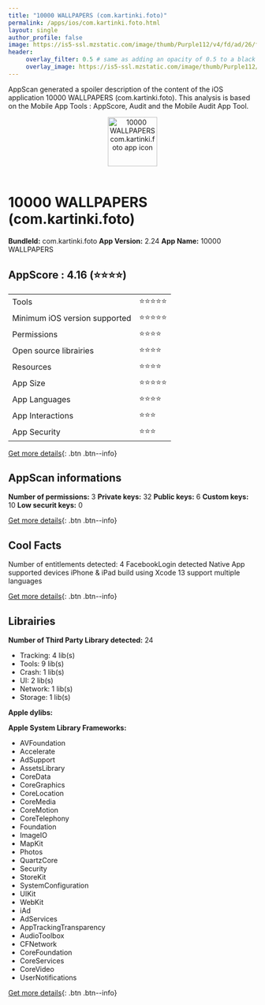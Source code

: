 ```yaml
---
title: "10000 WALLPAPERS (com.kartinki.foto)"
permalink: /apps/ios/com.kartinki.foto.html
layout: single
author_profile: false
image: https://is5-ssl.mzstatic.com/image/thumb/Purple112/v4/fd/ad/26/fdad267a-cfd1-d442-f874-2d645e53fc97/AppIcon-1x_U007emarketing-0-7-0-85-220.png/512x512bb.jpg
header: 
     overlay_filter: 0.5 # same as adding an opacity of 0.5 to a black background
     overlay_image: https://is5-ssl.mzstatic.com/image/thumb/Purple112/v4/fd/ad/26/fdad267a-cfd1-d442-f874-2d645e53fc97/AppIcon-1x_U007emarketing-0-7-0-85-220.png/512x512bb.jpg
---
```

AppScan generated a spoiler description of the content of the iOS application 10000 WALLPAPERS (com.kartinki.foto). This analysis is based on the Mobile App Tools : AppScore, Audit and the Mobile Audit App Tool.

  
  
<div style="text-align: center;"><img src="https://is5-ssl.mzstatic.com/image/thumb/Purple112/v4/fd/ad/26/fdad267a-cfd1-d442-f874-2d645e53fc97/AppIcon-1x_U007emarketing-0-7-0-85-220.png/512x512bb.jpg" width="100" height="100" alt="10000 WALLPAPERS com.kartinki.foto app icon"></div></br>
  
# 10000 WALLPAPERS (com.kartinki.foto)

**BundleId:** com.kartinki.foto
**App Version:** 2.24
**App Name:** 10000 WALLPAPERS


## AppScore : 4.16 (⭐️⭐️⭐️⭐️) 

<table>
<tr><td> Tools </td><td> ⭐️⭐️⭐️⭐️⭐️ </td></tr>
<tr><td> Minimum iOS version supported </td><td> ⭐️⭐️⭐️⭐️⭐️ </td></tr>
<tr><td> Permissions </td><td> ⭐️⭐️⭐️⭐️ </td></tr>
<tr><td> Open source librairies </td><td> ⭐️⭐️⭐️⭐️ </td></tr>
<tr><td> Resources </td><td> ⭐️⭐️⭐️⭐️ </td></tr>
<tr><td> App Size </td><td> ⭐️⭐️⭐️⭐️⭐️ </td></tr>
<tr><td> App Languages </td><td> ⭐️⭐️⭐️⭐️ </td></tr>
<tr><td> App Interactions </td><td> ⭐️⭐️⭐️ </td></tr>
<tr><td> App Security </td><td> ⭐️⭐️⭐️ </td></tr>
</table>

[Get more details](/pricing.html){: .btn .btn--info}  
  
## AppScan informations 

**Number of permissions:** 3
**Private keys:** 32
**Public keys:** 6
**Custom keys:** 10
**Low securit keys:** 0
  
[Get more details](/pricing.html){: .btn .btn--info}

## Cool Facts

Number of entitlements detected: 4
FacebookLogin detected
Native App
supported devices iPhone & iPad
build using Xcode 13
support multiple languages
  
[Get more details](/pricing.html){: .btn .btn--info}

## Librairies 
**Number of Third Party Library detected:** 24
- Tracking: 4 lib(s)
- Tools: 9 lib(s)
- Crash: 1 lib(s)
- UI: 2 lib(s)
- Network: 1 lib(s)
- Storage: 1 lib(s)

**Apple dylibs:**


**Apple System Library Frameworks:**
- AVFoundation
- Accelerate
- AdSupport
- AssetsLibrary
- CoreData
- CoreGraphics
- CoreLocation
- CoreMedia
- CoreMotion
- CoreTelephony
- Foundation
- ImageIO
- MapKit
- Photos
- QuartzCore
- Security
- StoreKit
- SystemConfiguration
- UIKit
- WebKit
- iAd
- AdServices
- AppTrackingTransparency
- AudioToolbox
- CFNetwork
- CoreFoundation
- CoreServices
- CoreVideo
- UserNotifications


  
[Get more details](/pricing.html){: .btn .btn--info}


